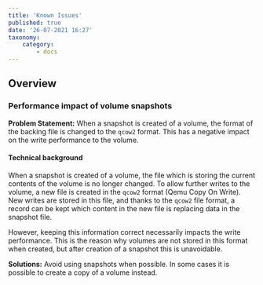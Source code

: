 ```yaml
---
title: 'Known Issues'
published: true
date: '26-07-2021 16:27'
taxonomy:
    category:
        - docs
---
```


## Overview

### Performance impact of volume snapshots

**Problem Statement:**
When a snapshot is created of a volume, the format of the backing file is changed to the `qcow2` format.  This has a negative impact on the write performance to the volume.

#### Technical background

When a snapshot is created of a volume, the file which is storing the current contents of the volume is no longer changed.  To allow further writes to the volume, a new file is created in the `qcow2` format (Qemu Copy On Write).  New writes are stored in this file, and thanks to the `qcow2` file format, a record can be kept which content in the new file is replacing data in the snapshot file.

However, keeping this information correct necessarily impacts the write performance. This is the reason why volumes are not stored in this format when created, but after creation of a snapshot this is unavoidable.

**Solutions:**
Avoid using snapshots when possible.
In some cases it is possible to create a copy of a volume instead.

